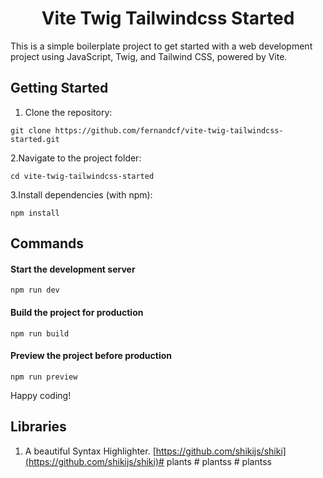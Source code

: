 <h1 align="center">Vite Twig Tailwindcss Started </h1>

This is a simple boilerplate project to get started with a web development project using JavaScript, Twig, and Tailwind CSS, powered by Vite.

## Getting Started ##

1. Clone the repository:
```
git clone https://github.com/fernandcf/vite-twig-tailwindcss-started.git
```

2.Navigate to the project folder:
```
cd vite-twig-tailwindcss-started
```

3.Install dependencies (with npm):
```
npm install
```


## Commands ##

#### Start the development server
```
npm run dev
```

#### Build the project for production
```
npm run build
```

#### Preview the project before production
```
npm run preview
```

Happy coding!

## Libraries
1. A beautiful Syntax Highlighter. [https://github.com/shikijs/shiki](https://github.com/shikijs/shiki)#   p l a n t s  
 #   p l a n t s s  
 #   p l a n t s s  
 